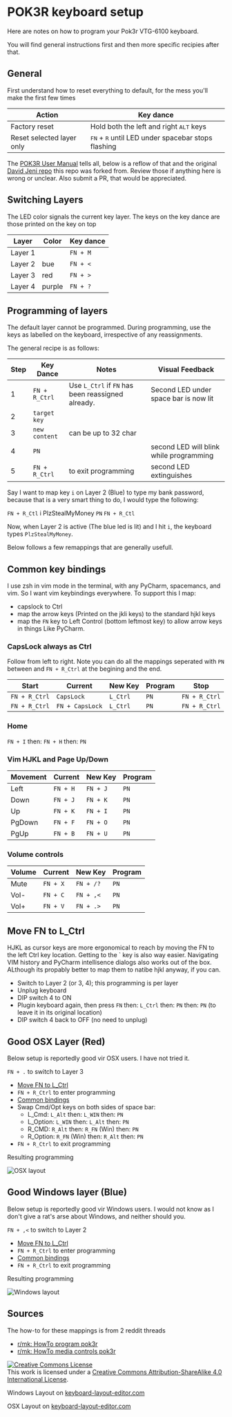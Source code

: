 # POK3R keyboard setup

Here are notes on how to program your Pok3r VTG-6100 keyboard.

You will find general instructions first and then more specific recipies after that.

## General

First understand how to reset everything to default, for the mess you'll make
the first few times

| Action                    | Key dance                                                            |
| ---                       | ---                                                                  |
| Factory reset             | Hold both the left and right <kbd>ALT</kbd> keys                     |
| Reset selected layer only | <kbd>FN</kbd> + <kbd>R</kbd> until LED under spacebar stops flashing |

The [POK3R User Manual](files\POK3R.User.Manual.V1.5.pdf) tells all, below is
a reflow of that and the original [David Jeni
repo](https://github.com/davidjenni/pok3r-layouts) this repo was forked from. Review
those if anything here is wrong or unclear. Also submit a PR, that would be
appreciated.

## Switching Layers

The LED color signals the current key layer. The keys on the key dance are
those printed on the key on top

| Layer   | Color  | Key dance |
| ---     | ---    | ---       |
| Layer 1 |        | `FN + M`  |
| Layer 2 | bue    | `FN + <`  |
| Layer 3 | red    | `FN + >`  |
| Layer 4 | purple | `FN + ?`  |


## Programming of layers

The default layer cannot be programmed. During programming, use the keys as
labelled on the keyboard, irrespective of any reassignments.

The general recipe is as follows:

| Step | Key Dance     | Notes                                             | Visual Feedback                         |
| ---- | ---------     | ------                                            | ----------------                        |
| 1    | `FN + R_Ctrl` | Use `L_Ctrl` if `FN` has been reassigned already. | Second LED under space bar is now lit   |
| 2    | `target key`  |                                                   |                                         |
| 3    | `new content` | can be up to 32 char                              |                                         |
| 4    | `PN`          |                                                   | second LED will blink while programming |
| 5    | `FN + R_Ctrl` | to exit programming                               | second LED extinguishes                 |

Say I want to map key `i` on Layer 2 (Blue) to type my bank password, because
that is a very smart thing to do, I would type the following:

`FN + R_Ctl` i PlzStealMyMoney `PN` `FN + R_Ctl`

Now, when Layer 2 is active (The blue led is lit) and I hit `i`, the keyboard
types `PlzStealMyMoney`.

Below follows a few remappings that are generally usefull.

## <a name="common_bindings"></a>Common key bindings

I use zsh in vim mode in the terminal, with any PyCharm, spacemancs, and vim.
So I want vim keybindings everywhere. To support this I map:

* capslock to Ctrl
* map the arrow keys (Printed on the jkli keys) to the standard hjkl keys
* map the `FN` key to Left Control (bottom leftmost key) to allow arrow keys in things
  Like PyCharm.


### CapsLock always as Ctrl

Follow from left to right. Note you can do all the mappings seperated with `PN` between and
`FN + R_Ctrl` at the begining and the end.

| Start         | Current         | New Key  | Program | Stop          |
| ---           | ---             | ---      | ---     | ---           |    
| `FN + R_Ctrl` | `CapsLock`      | `L_Ctrl` | `PN`    | `FN + R_Ctrl` |
| `FN + R_Ctrl` | `FN + CapsLock` | `L_Ctrl` | `PN`    | `FN + R_Ctrl` |

### Home

`FN + I` then: `FN + H` then: `PN`

### Vim HJKL and Page Up/Down

| Movement | Current  | New Key  | Program |
| ---      | ---      | ---      | --      |
| Left     | `FN + H` | `FN + J` | `PN`    |
| Down     | `FN + J` | `FN + K` | `PN`    |
| Up       | `FN + K` | `FN + I` | `PN`    |
| PgDown   | `FN + F` | `FN + O` | `PN`    |
| PgUp     | `FN + B` | `FN + U` | `PN`    |


### Volume controls

| Volume | Current  | New Key   | Program |
| ---    | ---      | ---       | ---     |
| Mute   | `FN + X` | `FN + /?` | `PN`    |
| Vol-   | `FN + C` | `FN + ,<` | `PN`    |
| Vol+   | `FN + V` | `FN + .>` | `PN`    |

## <a name="move_FN"></a>Move FN to L_Ctrl

HJKL as cursor keys are more ergonomical to reach by moving the FN to the left
Ctrl key location. Getting to the ` key is also way easier. Navigating VIM
history and PyCharm intellisence dialogs also works out of the box. ALthough its propably
better to map them to natibe hjkl anyway, if you can.


* Switch to Layer 2 (or 3, 4); this programming is per layer
* Unplug keyboard
* DIP switch 4 to ON
* Plugin keyboard again, then press `FN` then: `L_Ctrl` then: `PN` then: `PN` (to leave it in its original location)
* DIP switch 4 back to OFF (no need to unplug)


## Good OSX Layer (Red)

Below setup is reportedly good vir OSX users. I have not tried it.

`FN + .` to switch to Layer  3

* [Move FN to L_Ctrl](#move_FN)
* `FN + R_Ctrl` to enter programming
* [Common bindings](#common_bindings)
* Swap Cmd/Opt keys on both sides of space bar:
  * L_Cmd: `L_Alt` then: `L_WIN` then: `PN`
  * L_Option: `L_WIN` then: `L_Alt` then: `PN`
  * R_CMD: `R_Alt` then: `R_FN` (Win) then: `PN`
  * R_Option: `R_FN` (Win) then: `R_Alt` then: `PN`
* `FN + R_Ctrl` to exit programming

Resulting programming

![OSX layout](img/layout-osx.png)


## Good Windows layer (Blue)

Below setup is reportedly good vir Windows users. I would not know as I don't
give a rat's arse about Windows, and neither should you.

`FN + ,<` to switch to Layer 2

* [Move FN to L_Ctrl](#Move_FN)
* `FN + R_Ctrl` to enter programming
* [Common bindings](#common_bindings)
* `FN + R_Ctrl` to exit programming

Resulting programming

![Windows layout](img/layout-windows.png)

## Sources

The how-to for these mappings is from 2 reddit threads

* [r/mk: HowTo program pok3r](http://www.reddit.com/r/MechanicalKeyboards/comments/35uy60/guide_howto_program_your_pok3r_programming_layers/)
* [r/mk: HowTo media controls pok3r](http://www.reddit.com/r/MechanicalKeyboards/comments/37j3sx/guide_modification_pok3r_media_volume_controls_hw/)

<a rel="license" href="http://creativecommons.org/licenses/by-sa/4.0/"><img alt="Creative Commons License" style="border-width:0" src="https://i.creativecommons.org/l/by-sa/4.0/88x31.png" /></a><br />This work is licensed under a <a rel="license" href="http://creativecommons.org/licenses/by-sa/4.0/">Creative Commons Attribution-ShareAlike 4.0 International License</a>.


Windows Layout on [keyboard-layout-editor.com](http://www.keyboard-layout-editor.com/##@_name=Pok3r%20Layer%203%20for%20Windows&author=davidjenni&notes=See%20%5Bgithub%5D(https%2F:%2F%2F%2F%2Fgithub.com%2F%2Fdavidjenni%2F%2Fpok3r-layouts)%3B&@_y:1.5&c=%233c4041&t=%23aba18b&p=DCS&a:5%3B&=%0A%0A%0A%0A%60%20~%0A%0AEsc&_a:4%3B&=!%0A1%0A%0A%0AF1&=%2F@%0A2%0A%0A%0AF2&=%23%0A3%0A%0A%0AF3&=$%0A4%0A%0A%0AF4&=%25%0A5%0A%0A%0AF5&=%5E%0A6%0A%0A%0AF6&=%2F&%0A7%0A%0A%0AF7&=*%0A8%0A%0A%0AF8&=(%0A9%0A%0A%0AF9&=)%0A0%0A%0A%0AF10&=%2F_%0A-%0A%0A%0AF11&=+%0A%2F=%0A%0A%0AF12&_w:2%3B&=%0ABackspace%0A%0A%0ADel%3B&@_w:1.5%3B&=%0ATab&=Q&=W&=E&=R%0A%0A%0A%0AReset&=T%0A%0A%0A%0A15ms&=Y%0A%0A%0A%0ACal&=U%0A%0A%0A%0APgUp&_c=%23c7c3b5&t=%23ba1312%3B&=I%0A%0A%0A%0AHome&_c=%233c4041&t=%23aba18b%3B&=O%0A%0A%0A%0APgDn&=P%0A%0A%0A%0APrtSc&=%7B%0A%5B%0A%0A%0AScrlk&=%7D%0A%5D%0A%0A%0APause&_w:1.5%3B&=%7C%0A%5C%3B&@_c=%23c7c3b5&t=%23ba1312&w:1.25&w2:1.75%3B&=%0ACtrl&_x:0.5&c=%233c4041&t=%23aba18b%3B&=A&=S&=D&_c=%23c7c3b5&t=%23ba1312%3B&=F%0A%0A%0A%0APgDn&_c=%233c4041&t=%23aba18b%3B&=G%0A%0A%0A%0A0.1s&_c=%23c7c3b5&t=%23ba1312%3B&=H%0A%0A%0A%0ALeft&=J%0A%0A%0A%0ADown&=K%0A%0A%0A%0AUp&=L%0A%0A%0A%0ARight&_c=%233c4041&t=%23aba18b%3B&=%2F:%0A%2F%3B%0A%0A%0AIns&=%22%0A'%0A%0A%0ADel&_w:2.25%3B&=%0AEnter%3B&@_w:2.25%3B&=%0AShift&=Z&=X&=C&=V&_c=%23c7c3b5&t=%23ba1312%3B&=B%0A%0A%0A%0APgUp&_c=%233c4041&t=%23aba18b%3B&=N%0A%0A%0A%0AEnd&=M%0A%0A%0A%0ADefault&=%3C%0A,%0A%0A%0ALayer%202&=%3E%0A.%0A%0A%0ALayer%203&=%3F%0A%2F%2F%0A%0A%0ALayer%204&_w:2.75%3B&=%0AShift%3B&@_c=%23c7c3b5&t=%23ba1312&w:1.25%3B&=%0AFN&_c=%233c4041&t=%23aba18b&w:1.25%3B&=%0AWin&_w:1.25%3B&=%0AAlt&_p=DCS%20SPACE&w:6.25%3B&=&_p=DCS&w:1.25%3B&=%0AAlt&_c=%23c7c3b5&t=%23ba1312&w:1.25%3B&=%0AWin&_c=%233c4041&t=%23aba18b&w:1.25%3B&=%0APn&_w:1.25%3B&=%0ACtrl)

OSX Layout on [keyboard-layout-editor.com](http://www.keyboard-layout-editor.com/##@_name=Pok3r%20Layer%203%20for%20OSX%2F%2FMac&author=davidjenni&notes=See%20%5Bgithub%5D(https%2F:%2F%2F%2F%2Fgithub.com%2F%2Fdavidjenni%2F%2Fpok3r-layouts)%3B&@_y:1.5&c=%233c4041&t=%23aba18b&p=DCS&a:5%3B&=%0A%0A%0A%0A%60%20~%0A%0AEsc&_a:4%3B&=!%0A1%0A%0A%0AF1&=%2F@%0A2%0A%0A%0AF2&=%23%0A3%0A%0A%0AF3&=$%0A4%0A%0A%0AF4&=%25%0A5%0A%0A%0AF5&=%5E%0A6%0A%0A%0AF6&=%2F&%0A7%0A%0A%0AF7&=*%0A8%0A%0A%0AF8&=(%0A9%0A%0A%0AF9&=)%0A0%0A%0A%0AF10&=%2F_%0A-%0A%0A%0AF11&=+%0A%2F=%0A%0A%0AF12&_w:2%3B&=%0ABackspace%0A%0A%0ADel%3B&@_w:1.5%3B&=%0ATab&=Q&=W&=E&=R%0A%0A%0A%0AReset&=T%0A%0A%0A%0A15ms&=Y%0A%0A%0A%0ACal&=U%0A%0A%0A%0APgUp&_c=%23c7c3b5&t=%23ba1312%3B&=I%0A%0A%0A%0AHome&_c=%233c4041&t=%23aba18b%3B&=O%0A%0A%0A%0APgDn&=P%0A%0A%0A%0APrtSc&=%7B%0A%5B%0A%0A%0AScrlk&=%7D%0A%5D%0A%0A%0APause&_w:1.5%3B&=%7C%0A%5C%3B&@_c=%23c7c3b5&t=%23ba1312&w:1.25&w2:1.75%3B&=%0ACtrl&_x:0.5&c=%233c4041&t=%23aba18b%3B&=A&=S&=D&_c=%23c7c3b5&t=%23ba1312%3B&=F%0A%0A%0A%0APgDn&_c=%233c4041&t=%23aba18b%3B&=G%0A%0A%0A%0A0.1s&_c=%23c7c3b5&t=%23ba1312%3B&=H%0A%0A%0A%0ALeft&=J%0A%0A%0A%0ADown&=K%0A%0A%0A%0AUp&=L%0A%0A%0A%0ARight&_c=%233c4041&t=%23aba18b%3B&=%2F:%0A%2F%3B%0A%0A%0AIns&=%22%0A'%0A%0A%0ADel&_w:2.25%3B&=%0AEnter%3B&@_w:2.25%3B&=%0AShift&=Z&=X&=C&=V&_c=%23c7c3b5&t=%23ba1312%3B&=B%0A%0A%0A%0APgUp&_c=%233c4041&t=%23aba18b%3B&=N%0A%0A%0A%0AEnd&=M%0A%0A%0A%0ADefault&=%3C%0A,%0A%0A%0ALayer%202&=%3E%0A.%0A%0A%0ALayer%203&=%3F%0A%2F%2F%0A%0A%0ALayer%204&_w:2.75%3B&=%0AShift%3B&@_c=%23c7c3b5&t=%23ba1312&w:1.25%3B&=%0AFN&_w:1.25%3B&=%0AOption&_w:1.25%3B&=%0ACMD&_c=%233c4041&t=%23aba18b&p=DCS%20SPACE&w:6.25%3B&=&_c=%23c7c3b5&t=%23ba1312&p=DCS&w:1.25%3B&=%0ACMD&_w:1.25%3B&=%0AOption&_c=%233c4041&t=%23aba18b&w:1.25%3B&=%0APn&_w:1.25%3B&=%0ACtrl)
